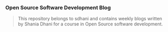 ### Open Source Software Development Blog

> This repository belongs to sdhani and contains weekly blogs written by Shania Dhani for a course in Open Source software development.

